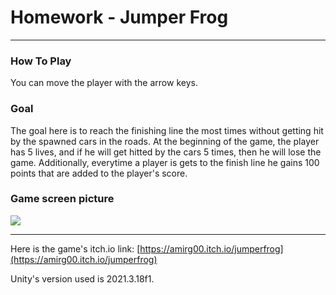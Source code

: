 # Homework - Jumper Frog

---

### How To Play
You can move the player with the arrow keys.

### Goal
The goal here is to reach the finishing line the most times without getting hit by the spawned cars in the roads.
At the beginning of the game, the player has 5 lives, and if he will get hitted by the cars
5 times, then he will lose the game.
Additionally, everytime a player is gets to the finish line he gains 100 points that are added to the player's score.

### Game screen picture

<img align="center" src="https://user-images.githubusercontent.com/74311807/232580974-370a4605-c520-43fa-a2c9-048a98add8e2.png"/>

---

Here is the game's itch.io link: [https://amirg00.itch.io/jumperfrog](https://amirg00.itch.io/jumperfrog)

Unity's version used is 2021.3.18f1.
